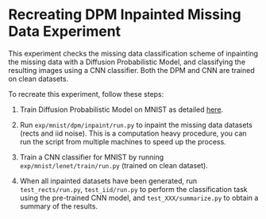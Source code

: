 # Recreating DPM Inpainted Missing Data Experiment
This experiment checks the missing data classification scheme of inpainting the missing data with a Diffusion Probabilistic Model, and classifying the resulting images using a CNN classifier. Both the DPM and CNN are trained on clean datasets.

To recreate this experiment, follow these steps:
1. Train Diffusion Probabilistic Model on MNIST as detailed [here](https://github.com/HUJI-Deep/Diffusion-Probabilistic-Models).

2. Run `exp/mnist/dpm/inpaint/run.py` to inpaint the missing data datasets (rects and iid noise). This is a computation heavy procedure, you can run the script from multiple machines to speed up the process.

3. Train a CNN classifier for MNIST by running `exp/mnist/lenet/train/run.py` (trained on clean dataset).

4. When all inpainted datasets have been generated, run `test_rects/run.py`, `test_iid/run.py` to perform the classification task using the pre-trained CNN model, and `test_XXX/summarize.py` to obtain a summary of the results.
